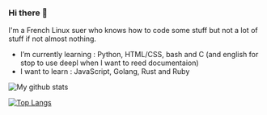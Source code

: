 ### Hi there 👋

I'm a French Linux suer who knows how to code some stuff but not a lot of stuff if not almost nothing.

- I’m currently learning : Python, HTML/CSS, bash and C (and english for stop to use deepl when I want to reed        	documentaion)
- I want to learn : JavaScript, Golang, Rust and Ruby

![My github stats](https://github-readme-stats.vercel.app/api?username=Nioobers&show_icons=true&theme=tokyonight)

[![Top Langs](https://github-readme-stats.vercel.app/api/top-langs/?username=Nioobers&layout=compact)](https://github.com/anuraghazra/github-readme-stats)
